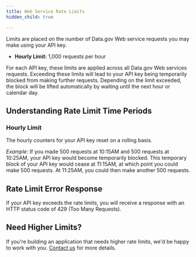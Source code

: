 ```yaml
---
title: Web Service Rate Limits
hidden_child: true

---
```


Limits are placed on the number of Data.gov Web service requests you may make using your API key.

- **Hourly Limit:** 1,000 requests per hour

For each API key, these limits are applied across all Data.gov Web services requests. Exceeding these limits will lead to your API key being temporarily blocked from making further requests. Depending on the limit exceeded, the block will be lifted automatically by waiting until the next hour or calendar day.

## Understanding Rate Limit Time Periods

### Hourly Limit

The hourly counters for your API key reset on a rolling basis.

*Example:* If you made 500 requests at 10:15AM and 500 requests at 10:25AM, your API key would become temporarily blocked. This temporary block of your API key would cease at 11:15AM, at which point you could make 500 requests. At 11:25AM, you could then make another 500 requests.

## Rate Limit Error Response

If your API key exceeds the rate limits, you will receive a response with an HTTP status code of 429 (Too Many Requests).

## Need Higher Limits?

If you're building an application that needs higher rate limits, we'd be happy to work with you. [Contact us](/contact) for more details.

